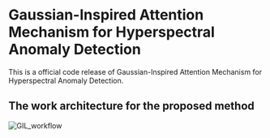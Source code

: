 # Gaussian-Inspired Attention Mechanism for Hyperspectral Anomaly Detection
This is a official code release of Gaussian-Inspired Attention Mechanism for Hyperspectral Anomaly Detection.
## The work architecture for the proposed method
![GIL_workflow](https://github.com/user-attachments/assets/272ffccf-3999-4d1b-80d2-8cb6b821792a)
